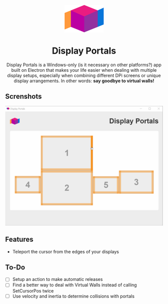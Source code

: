 <p align="center">
  <img src="https://github.com/cesarvarela/displayportals/blob/44a024d96b08ad0ba20eca9a37a30e031b3b9bec/docs/logo.png" width="125">
</p>

<div align="center">
  <h1>Display Portals</h1>
  <p>
Display Portals is a Windows-only (is it necessary on other platforms?) app built on Electron that makes your life easier when dealing with multiple display setups, especially when combining different DPi screens or unique display arrangements. In other words: <b>say goodbye to virtual walls!</b></P>
</div>

## Screnshots

<img src="https://github.com/cesarvarela/displayportals/blob/44a024d96b08ad0ba20eca9a37a30e031b3b9bec/docs/app.gif">

## Features

- Teleport the cursor from the edges of your displays

## To-Do

- [ ] Setup an action to make automatic releases
- [ ] Find a better way to deal with Virtual Walls instead of calling SetCursorPos twice
- [ ]  Use velocity and inertia to determine collisions with portals